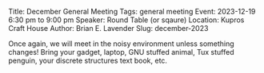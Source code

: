 Title: December General Meeting
Tags: general meeting
Event: 2023-12-19 6:30 pm to 9:00 pm
Speaker: Round Table (or sqaure)
Location: Kupros Craft House
Author: Brian E. Lavender
Slug: december-2023

Once again, we will meet in the noisy environment unless something changes! 
Bring your gadget, laptop, GNU stuffed animal, Tux stuffed penguin, your
discrete structures text book, etc.
